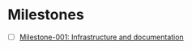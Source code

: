 # Milestones

- [ ] [Milestone-001: Infrastructure and documentation](./Milestone-001_infrastucture-and-documentation.md)
